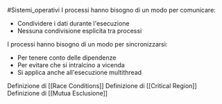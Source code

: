 #Sistemi_operativi 
I processi hanno bisogno di un modo per comunicare:
- Condividere i dati durante l'esecuzione
- Nessuna condivisione esplicita tra processi

I processi hanno bisogno di un modo per sincronizzarsi:
- Per tenere conto delle dipendenze
- Per evitare che si intralcino a vicenda
- Si applica anche all'esecuzione multithread

Definizione di [[Race Conditions]]
Definizione di [[Critical Region]]
Definizione di [[Mutua Esclusione]]

